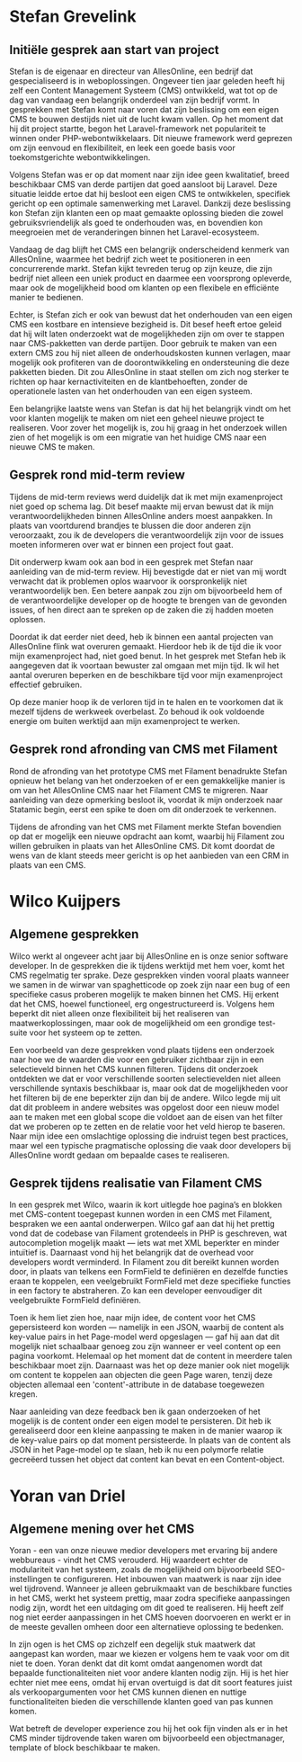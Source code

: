# Stefan Grevelink 

## Initiële gesprek aan start van project

Stefan is de eigenaar en directeur van AllesOnline, een bedrijf dat gespecialiseerd is in weboplossingen. Ongeveer tien jaar geleden heeft hij zelf een Content Management Systeem (CMS) ontwikkeld, wat tot op de dag van vandaag een belangrijk onderdeel van zijn bedrijf vormt. In gesprekken met Stefan komt naar voren dat zijn beslissing om een eigen CMS te bouwen destijds niet uit de lucht kwam vallen. Op het moment dat hij dit project startte, begon het Laravel-framework net populariteit te winnen onder PHP-webontwikkelaars. Dit nieuwe framework werd geprezen om zijn eenvoud en flexibiliteit, en leek een goede basis voor toekomstgerichte webontwikkelingen.

Volgens Stefan was er op dat moment naar zijn idee geen kwalitatief, breed beschikbaar CMS van derde partijen dat goed aansloot bij Laravel. Deze situatie leidde ertoe dat hij besloot een eigen CMS te ontwikkelen, specifiek gericht op een optimale samenwerking met Laravel. Dankzij deze beslissing kon Stefan zijn klanten een op maat gemaakte oplossing bieden die zowel gebruiksvriendelijk als goed te onderhouden was, en bovendien kon meegroeien met de veranderingen binnen het Laravel-ecosysteem.

Vandaag de dag blijft het CMS een belangrijk onderscheidend kenmerk van AllesOnline, waarmee het bedrijf zich weet te positioneren in een concurrerende markt. Stefan kijkt tevreden terug op zijn keuze, die zijn bedrijf niet alleen een uniek product en daarmee een voorsprong opleverde, maar ook de mogelijkheid bood om klanten op een flexibele en efficiënte manier te bedienen. 

Echter, is Stefan zich er ook van bewust dat het onderhouden van een eigen CMS een kostbare en intensieve bezigheid is. Dit besef heeft ertoe geleid dat hij wilt laten onderzoekt wat de mogelijkheden zijn om over te stappen naar CMS-pakketten van derde partijen. Door gebruik te maken van een extern CMS zou hij niet alleen de onderhoudskosten kunnen verlagen, maar mogelijk ook profiteren van de doorontwikkeling en ondersteuning die deze pakketten bieden. Dit zou AllesOnline in staat stellen om zich nog sterker te richten op haar kernactiviteiten en de klantbehoeften, zonder de operationele lasten van het onderhouden van een eigen systeem.

Een belangrijke laatste wens van Stefan is dat hij het belangrijk vindt om het voor klanten mogelijk te maken om niet een geheel nieuwe project te realiseren. Voor zover het mogelijk is, zou hij graag in het onderzoek willen zien of het mogelijk is om een migratie van het huidige CMS naar een nieuwe CMS te maken.

## Gesprek rond mid-term review

Tijdens de mid-term reviews werd duidelijk dat ik met mijn examenproject niet goed op schema lag. Dit besef maakte mij ervan bewust dat ik mijn verantwoordelijkheden binnen AllesOnline anders moest aanpakken. In plaats van voortdurend brandjes te blussen die door anderen zijn veroorzaakt, zou ik de developers die verantwoordelijk zijn voor de issues moeten informeren over wat er binnen een project fout gaat.

Dit onderwerp kwam ook aan bod in een gesprek met Stefan naar aanleiding van de mid-term review. Hij bevestigde dat er niet van mij wordt verwacht dat ik problemen oplos waarvoor ik oorspronkelijk niet verantwoordelijk ben. Een betere aanpak zou zijn om bijvoorbeeld hem of de verantwoordelijke developer op de hoogte te brengen van de gevonden issues, of hen direct aan te spreken op de zaken die zij hadden moeten oplossen.

Doordat ik dat eerder niet deed, heb ik binnen een aantal projecten van AllesOnline flink wat overuren gemaakt. Hierdoor heb ik de tijd die ik voor mijn examenproject had, niet goed benut. In het gesprek met Stefan heb ik aangegeven dat ik voortaan bewuster zal omgaan met mijn tijd. Ik wil het aantal overuren beperken en de beschikbare tijd voor mijn examenproject effectief gebruiken.

Op deze manier hoop ik de verloren tijd in te halen en te voorkomen dat ik mezelf tijdens de werkweek overbelast. Zo behoud ik ook voldoende energie om buiten werktijd aan mijn examenproject te werken.
## Gesprek rond afronding van CMS met Filament

Rond de afronding van het prototype CMS met Filament benadrukte Stefan opnieuw het belang van het onderzoeken of er een gemakkelijke manier is om van het AllesOnline CMS naar het Filament CMS te migreren. Naar aanleiding van deze opmerking besloot ik, voordat ik mijn onderzoek naar Statamic begin, eerst een spike te doen om dit onderzoek te verkennen.

Tijdens de afronding van het CMS met Filament merkte Stefan bovendien op dat er mogelijk een nieuwe opdracht aan komt, waarbij hij Filament zou willen gebruiken in plaats van het AllesOnline CMS. Dit komt doordat de wens van de klant steeds meer gericht is op het aanbieden van een CRM in plaats van een CMS.
# Wilco Kuijpers

## Algemene gesprekken
 
Wilco werkt al ongeveer acht jaar bij AllesOnline en is onze senior software developer. In de gesprekken die ik tijdens werktijd met hem voer, komt het CMS regelmatig ter sprake. Deze gesprekken vinden vooral plaats wanneer we samen in de wirwar van spaghetticode op zoek zijn naar een bug of een specifieke casus proberen mogelijk te maken binnen het CMS. Hij erkent dat het CMS, hoewel functioneel, erg ongestructureerd is. Volgens hem beperkt dit niet alleen onze flexibiliteit bij het realiseren van maatwerkoplossingen, maar ook de mogelijkheid om een grondige test-suite voor het systeem op te zetten.

Een voorbeeld van deze gesprekken vond plaats tijdens een onderzoek naar hoe we de waarden die voor een gebruiker zichtbaar zijn in een selectieveld binnen het CMS kunnen filteren. Tijdens dit onderzoek ontdekten we dat er voor verschillende soorten selectievelden niet alleen verschillende syntaxis beschikbaar is, maar ook dat de mogelijkheden voor het filteren bij de ene beperkter zijn dan bij de andere. Wilco legde mij uit dat dit probleem in andere websites was opgelost door een nieuw model aan te maken met een global scope die voldoet aan de eisen van het filter dat we proberen op te zetten en de relatie voor het veld hierop te baseren. Naar mijn idee een omslachtige oplossing die indruist tegen best practices, maar wel een typische pragmatische oplossing die vaak door developers bij AllesOnline wordt gedaan om bepaalde cases te realiseren.
## Gesprek tijdens realisatie van Filament CMS

In een gesprek met Wilco, waarin ik kort uitlegde hoe pagina’s en blokken met CMS-content toegepast kunnen worden in een CMS met Filament, bespraken we een aantal onderwerpen. Wilco gaf aan dat hij het prettig vond dat de codebase van Filament grotendeels in PHP is geschreven, wat autocompletion mogelijk maakt — iets wat met XML beperkter en minder intuïtief is. Daarnaast vond hij het belangrijk dat de overhead voor developers wordt verminderd. In Filament zou dit bereikt kunnen worden door, in plaats van telkens een FormField te definiëren en dezelfde functies eraan te koppelen, een veelgebruikt FormField met deze specifieke functies in een factory te abstraheren. Zo kan een developer eenvoudiger dit veelgebruikte FormField definiëren.

Toen ik hem liet zien hoe, naar mijn idee, de content voor het CMS gepersisteerd kon worden — namelijk in een JSON, waarbij de content als key-value pairs in het Page-model werd opgeslagen — gaf hij aan dat dit mogelijk niet schaalbaar genoeg zou zijn wanneer er veel content op een pagina voorkomt. Helemaal op het moment dat de content in meerdere talen beschikbaar moet zijn. Daarnaast was het op deze manier ook niet mogelijk om content te koppelen aan objecten die geen Page waren, tenzij deze objecten allemaal een 'content'-attribute in de database toegewezen kregen.

Naar aanleiding van deze feedback ben ik gaan onderzoeken of het mogelijk is de content onder een eigen model te persisteren. Dit heb ik gerealiseerd door een kleine aanpassing te maken in de manier waarop ik de key-value pairs op dat moment persisteerde. In plaats van de content als JSON in het Page-model op te slaan, heb ik nu een polymorfe relatie gecreëerd tussen het object dat content kan bevat en een Content-object.

# Yoran van Driel

## Algemene mening over het CMS

Yoran - een van onze nieuwe medior developers met ervaring bij andere webbureaus - vindt het CMS verouderd. Hij waardeert echter de modulariteit van het systeem, zoals de mogelijkheid om bijvoorbeeld SEO-instellingen te configureren. Het inbouwen van maatwerk is naar zijn idee wel tijdrovend. Wanneer je alleen gebruikmaakt van de beschikbare functies in het CMS, werkt het systeem prettig, maar zodra specifieke aanpassingen nodig zijn, wordt het een uitdaging om dit goed te realiseren. Hij heeft zelf nog niet eerder aanpassingen in het CMS hoeven doorvoeren en werkt er in de meeste gevallen omheen door een alternatieve oplossing te bedenken.

In zijn ogen is het CMS op zichzelf een degelijk stuk maatwerk dat aangepast kan worden, maar we kiezen er volgens hem te vaak voor om dit niet te doen. Yoran denkt dat dit komt omdat aangenomen wordt dat bepaalde functionaliteiten niet voor andere klanten nodig zijn. Hij is het hier echter niet mee eens, omdat hij ervan overtuigd is dat dit soort features juist als verkoopargumenten voor het CMS kunnen dienen en nuttige functionaliteiten bieden die verschillende klanten goed van pas kunnen komen.

Wat betreft de developer experience zou hij het ook fijn vinden als er in het CMS minder tijdrovende taken waren om bijvoorbeeld een objectmanager, template of block beschikbaar te maken.
